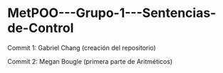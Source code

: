 # MetPOO---Grupo-1---Sentencias-de-Control

Commit 1: Gabriel Chang (creación del repositorio)

Commit 2: Megan Bougle (primera parte de Aritméticos)
